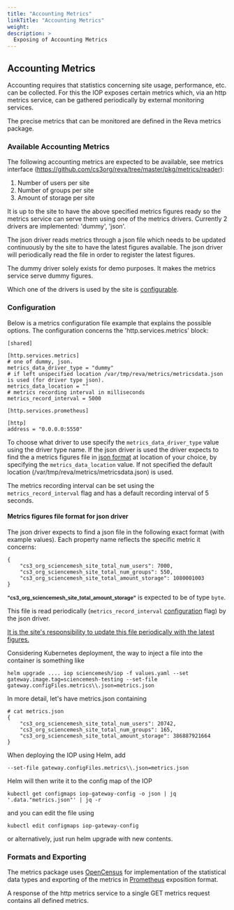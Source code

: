 ```yaml
---
title: "Accounting Metrics"
linkTitle: "Accounting Metrics"
weight: 
description: >
  Exposing of Accounting Metrics
---
```


## Accounting Metrics
Accounting requires that statistics concerning site usage, performance, etc. can be collected. For this the IOP exposes certain metrics which, via an http metrics service, can be gathered periodically by external monitoring services.

The precise metrics that can be monitored are defined in the Reva metrics package.

### Available Accounting Metrics
The following accounting metrics are expected to be available, see metrics interface (https://github.com/cs3org/reva/tree/master/pkg/metrics/reader):

1. Number of users per site
2. Number of groups per site
3. Amount of storage per site

It is up to the site to have the above specified metrics figures ready so the metrics service can serve them using one of the metrics drivers. Currently 2 drivers are implemented: 'dummy', 'json'. 

The json driver reads metrics through a json file which needs to be updated continuously by the site to have the latest figures available. The json driver will periodically read the file in order to register the latest figures.

The dummy driver solely exists for demo purposes. It makes the metrics service serve dummy figures. 

Which one of the drivers is used by the site is [configurable](#configurations). 

### Configuration
Below is a metrics configuration file example that explains the possible options. The configuration concerns the 'http.services.metrics' block:

```
[shared]

[http.services.metrics]
# one of dummy, json.
metrics_data_driver_type = "dummy"
# if left unspecified location /var/tmp/reva/metrics/metricsdata.json is used (for driver type json).
metrics_data_location = ""
# metrics recording interval in milliseconds
metrics_record_interval = 5000

[http.services.prometheus]

[http]
address = "0.0.0.0:5550"
```
To choose what driver to use specify the ```metrics_data_driver_type``` value using the driver type name. If the json driver is used the driver expects to find the a metrics figures file in [json format](#metrics-figures-file-format-for-json-driver) at location of your choice, by specifying the ```metrics_data_location``` value. If not specified the default location (/var/tmp/reva/metrics/metricsdata.json) is used.

The metrics recording interval can be set using the ```metrics_record_interval``` flag and has a default recording interval of 5 seconds.

#### Metrics figures file format for json driver
The json driver expects to find a json file in the following exact format (with example values). Each property name reflects the specific metric it concerns:
```
{
    "cs3_org_sciencemesh_site_total_num_users": 7000,
    "cs3_org_sciencemesh_site_total_num_groups": 550,
    "cs3_org_sciencemesh_site_total_amount_storage": 1080001003
}
```
<small>**"cs3_org_sciencemesh_site_total_amount_storage"**</small> is expected to be of type ```byte```.

This file is read periodically (```metrics_record_interval``` [configuration](#configurations) flag) by the json driver. 

<u>It is the site's responsibility to update this file periodically with the latest figures.</u>

Considering Kubernetes deployment, the way to inject a file into the container is something like
```
helm upgrade .... iop sciencemesh/iop -f values.yaml --set gateway.image.tag=sciencemesh-testing --set-file gateway.configFiles.metrics\\.json=metrics.json
```
In more detail, let's have metrics.json containing
```
# cat metrics.json
{
    "cs3_org_sciencemesh_site_total_num_users": 20742,
    "cs3_org_sciencemesh_site_total_num_groups": 165,
    "cs3_org_sciencemesh_site_total_amount_storage": 386887921664
}
```
When deploying the IOP using Helm, add
```
--set-file gateway.configFiles.metrics\\.json=metrics.json
```
Helm will then write it to the config map of the IOP
```
kubectl get configmaps iop-gateway-config -o json | jq '.data."metrics.json"' | jq -r
```
and you can edit the file using
```
kubectl edit configmaps iop-gateway-config 
```
or alternatively, just run helm upgrade with new contents.

### Formats and Exporting
The metrics package uses [OpenCensus](https://opencensus.io/) for implementation of the statistical data types and exporting of the metrics in [Prometheus](https://prometheus.io/) exposition format. 

A response of the http metrics service to a single GET metrics request contains all defined metrics.

